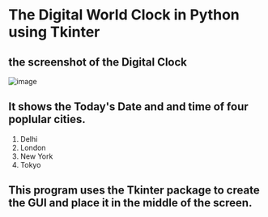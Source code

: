 # The Digital World Clock in Python using Tkinter

## the screenshot of the Digital Clock
![image](https://user-images.githubusercontent.com/107947502/187026832-7fcc5511-fa8b-4934-889d-a1018c55a09a.png)


## It shows the Today's Date and and time of four poplular cities.
  1. Delhi
  2. London
  3. New York
  4. Tokyo

## This program uses the Tkinter package to create the GUI and place it in the middle of the screen.
